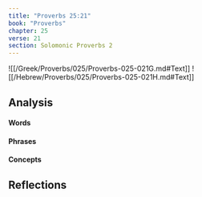 ```yaml
---
title: "Proverbs 25:21"
book: "Proverbs"
chapter: 25
verse: 21
section: Solomonic Proverbs 2
---
```

![[/Greek/Proverbs/025/Proverbs-025-021G.md#Text]]
![[/Hebrew/Proverbs/025/Proverbs-025-021H.md#Text]]

## Analysis

#### Words

#### Phrases

#### Concepts

## Reflections
